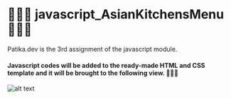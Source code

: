 # 👩🏻‍🌾 javascript_AsianKitchensMenu 👩🏻‍🌾

Patika.dev is the 3rd assignment of the javascript module. 
#### Javascript codes will be added to the ready-made HTML and CSS template and it will be brought to the following view. 👩🏻‍🌾

![alt text](https://raw.githubusercontent.com/username/projectname/branch/path/to/img.png)
